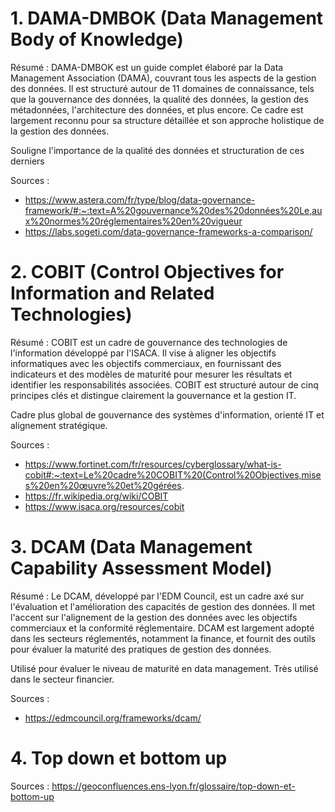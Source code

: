 # 1. DAMA-DMBOK (Data Management Body of Knowledge)

Résumé : DAMA-DMBOK est un guide complet élaboré par la Data Management Association (DAMA), 
couvrant tous les aspects de la gestion des données. Il est structuré autour de 11 domaines de connaissance, tels que la gouvernance des données, 
la qualité des données, la gestion des métadonnées, l'architecture des données, et plus encore. Ce cadre est largement reconnu 
pour sa structure détaillée et son approche holistique de la gestion des données.

Souligne l'importance de la qualité des données et structuration de ces derniers

Sources :
- https://www.astera.com/fr/type/blog/data-governance-framework/#:~:text=A%20gouvernance%20des%20données%20Le,aux%20normes%20réglementaires%20en%20vigueur
- https://labs.sogeti.com/data-governance-frameworks-a-comparison/ 

# 2. COBIT (Control Objectives for Information and Related Technologies)

Résumé : COBIT est un cadre de gouvernance des technologies de l'information développé par l'ISACA. 
Il vise à aligner les objectifs informatiques avec les objectifs commerciaux, en fournissant des indicateurs et des modèles de maturité pour mesurer les résultats et 
identifier les responsabilités associées. COBIT est structuré autour de cinq principes clés et distingue clairement la gouvernance et la gestion IT.

Cadre plus global de gouvernance des systèmes d'information, orienté IT et alignement stratégique.

Sources : 
- https://www.fortinet.com/fr/resources/cyberglossary/what-is-cobit#:~:text=Le%20cadre%20COBIT%20(Control%20Objectives,mises%20en%20œuvre%20et%20gérées.
- https://fr.wikipedia.org/wiki/COBIT
- https://www.isaca.org/resources/cobit

# 3. DCAM (Data Management Capability Assessment Model)

Résumé : Le DCAM, développé par l'EDM Council, est un cadre axé sur l'évaluation et l'amélioration des capacités de gestion des données. 
Il met l'accent sur l'alignement de la gestion des données avec les objectifs commerciaux et la conformité réglementaire. 
DCAM est largement adopté dans les secteurs réglementés, notamment la finance, et fournit des outils pour évaluer la maturité des pratiques de gestion des données.

Utilisé pour évaluer le niveau de maturité en data management. Très utilisé dans le secteur financier.

Sources : 
- https://edmcouncil.org/frameworks/dcam/

# 4. Top down et bottom up

Sources : https://geoconfluences.ens-lyon.fr/glossaire/top-down-et-bottom-up

